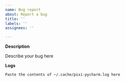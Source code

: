 ```yaml
---
name: Bug report
about: Report a bug
title: ''
labels: ''
assignees: ''

---
```


**Description**

Describe your bug here

**Logs**

```
Paste the contents of ~/.cache/pixi-pycharm.log here
```
